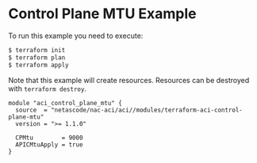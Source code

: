 <!-- BEGIN_TF_DOCS -->
# Control Plane MTU Example

To run this example you need to execute:

```bash
$ terraform init
$ terraform plan
$ terraform apply
```

Note that this example will create resources. Resources can be destroyed with `terraform destroy`.

```hcl
module "aci_control_plane_mtu" {
  source  = "netascode/nac-aci/aci//modules/terraform-aci-control-plane-mtu"
  version = ">= 1.1.0"

  CPMtu        = 9000
  APICMtuApply = true
}
```
<!-- END_TF_DOCS -->
